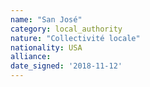 ```yaml
---
name: "San José"
category: local_authority
nature: "Collectivité locale"
nationality: USA
alliance: 
date_signed: '2018-11-12'
---
```

    